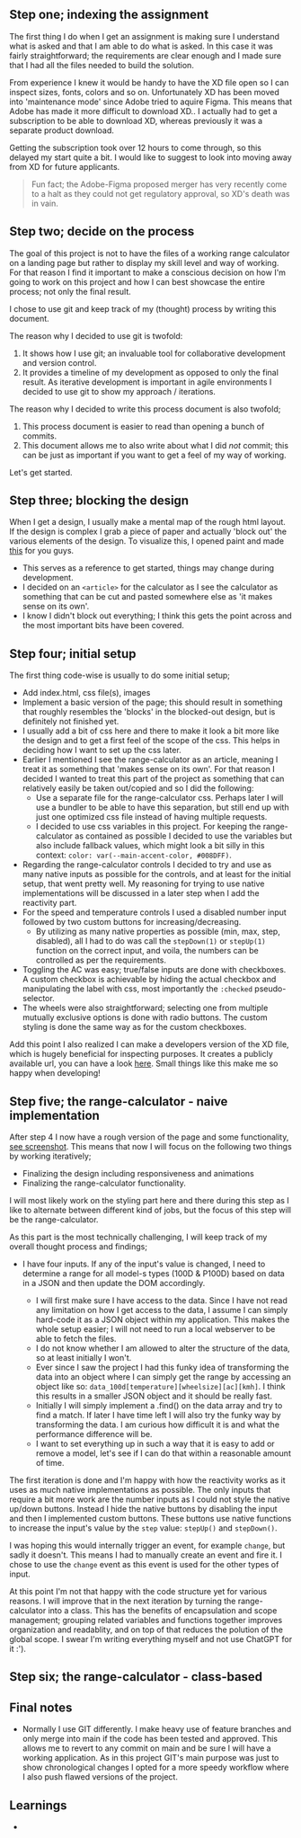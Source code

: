 ## Step one; indexing the assignment

The first thing I do when I get an assignment is making sure I understand what is asked and that I am able to do what is asked. In this case it was fairly straightforward; the requirements are clear enough and I made sure that I had all the files needed to build the solution.

From experience I knew it would be handy to have the XD file open so I can inspect sizes, fonts, colors and so on. Unfortunately XD has been moved into 'maintenance mode' since Adobe tried to aquire Figma. This means that Adobe has made it more difficult to download XD.. I actually had to get a subscription to be able to download XD, whereas previously it was a separate product download.

Getting the subscription took over 12 hours to come through, so this delayed my start quite a bit. I would like to suggest to look into moving away from XD for future applicants.

> Fun fact; the Adobe-Figma proposed merger has very recently come to a halt as they could not get regulatory approval, so XD's death was in vain.

## Step two; decide on the process

The goal of this project is not to have the files of a working range calculator on a landing page but rather to display my skill level and way of working. For that reason I find it important to make a conscious decision on how I'm going to work on this project and how I can best showcase the entire process; not only the final result.

I chose to use git and keep track of my (thought) process by writing this document.

The reason why I decided to use git is twofold:

1. It shows how I use git; an invaluable tool for collaborative development and version control.
2. It provides a timeline of my development as opposed to only the final result. As iterative development is important in agile environments I decided to use git to show my approach / iterations.

The reason why I decided to write this process document is also twofold;

1. This process document is easier to read than opening a bunch of commits.
2. This document allows me to also write about what I did _not_ commit; this can be just as important if you want to get a feel of my way of working.

Let's get started.

## Step three; blocking the design

When I get a design, I usually make a mental map of the rough html layout. If the design is complex I grab a piece of paper and actually 'block out' the various elements of the design. To visualize this, I opened paint and made [this](/designs/landing-example-boxed.jpg) for you guys.

-   This serves as a reference to get started, things may change during development.
-   I decided on an `<article>` for the calculator as I see the calculator as something that can be cut and pasted somewhere else as 'it makes sense on its own'.
-   I know I didn't block out everything; I think this gets the point across and the most important bits have been covered.

## Step four; initial setup

The first thing code-wise is usually to do some initial setup;

-   Add index.html, css file(s), images
-   Implement a basic version of the page; this should result in something that roughly resembles the 'blocks' in the blocked-out design, but is definitely not finished yet.
-   I usually add a bit of css here and there to make it look a bit more like the design and to get a first feel of the scope of the css. This helps in deciding how I want to set up the css later.
-   Earlier I mentioned I see the range-calculator as an article, meaning I treat it as something that 'makes sense on its own'. For that reason I decided I wanted to treat this part of the project as something that can relatively easily be taken out/copied and so I did the following:
    -   Use a separate file for the range-calculator css. Perhaps later I will use a bundler to be able to have this separation, but still end up with just one optimized css file instead of having multiple requests.
    -   I decided to use css variables in this project. For keeping the range-calculator as contained as possible I decided to use the variables but also include fallback values, which might look a bit silly in this context: `color: var(--main-accent-color, #008DFF)`.
-   Regarding the range-calculator controls I decided to try and use as many native inputs as possible for the controls, and at least for the initial setup, that went pretty well. My reasoning for trying to use native implementations will be discussed in a later step when I add the reactivity part.
-   For the speed and temperature controls I used a disabled number input followed by two custom buttons for increasing/decreasing.
    -   By utilizing as many native properties as possible (min, max, step, disabled), all I had to do was call the `stepDown(1)` or `stepUp(1)` function on the correct input, and voila, the numbers can be controlled as per the requirements.
-   Toggling the AC was easy; true/false inputs are done with checkboxes. A custom checkbox is achievable by hiding the actual checkbox and manipulating the label with css, most importantly the `:checked` pseudo-selector.
-   The wheels were also straightforward; selecting one from multiple mutually exclusive options is done with radio buttons. The custom styling is done the same way as for the custom checkboxes.

Add this point I also realized I can make a developers version of the XD file, which is hugely beneficial for inspecting purposes. It creates a publicly available url, you can have a look [here](https://xd.adobe.com/view/2150d485-b5e6-4a45-8729-6c0636678961-7403/specs/). Small things like this make me so happy when developing!

## Step five; the range-calculator - naive implementation

After step 4 I now have a rough version of the page and some functionality, [see screenshot](/progress%20images/step-4-completed.png). This means that now I will focus on the following two things by working iteratively;

-   Finalizing the design including responsiveness and animations
-   Finalizing the range-calculator functionality.

I will most likely work on the styling part here and there during this step as I like to alternate between different kind of jobs, but the focus of this step will be the range-calculator.

As this part is the most technically challenging, I will keep track of my overall thought process and findings;

-   I have four inputs. If any of the input's value is changed, I need to determine a range for all model-s types (100D & P100D) based on data in a JSON and then update the DOM accordingly.

    -   I will first make sure I have access to the data. Since I have not read any limitation on how I get access to the data, I assume I can simply hard-code it as a JSON object within my application. This makes the whole setup easier; I will not need to run a local webserver to be able to fetch the files.
    -   I do not know whether I am allowed to alter the structure of the data, so at least initially I won't.
    -   Ever since I saw the project I had this funky idea of transforming the data into an object where I can simply get the range by accessing an object like so: `data_100d[temperature][wheelsize][ac][kmh]`. I think this results in a smaller JSON object and it should be really fast.
    -   Initially I will simply implement a .find() on the data array and try to find a match. If later I have time left I will also try the funky way by transforming the data. I am curious how difficult it is and what the performance difference will be.
    -   I want to set everything up in such a way that it is easy to add or remove a model, let's see if I can do that within a reasonable amount of time.

The first iteration is done and I'm happy with how the reactivity works as it uses as much native implementations as possible. The only inputs that require a bit more work are the number inputs as I could not style the native up/down buttons. Instead I hide the native buttons by disabling the input and then I implemented custom buttons. These buttons use native functions to increase the input's value by the `step` value: `stepUp()` and `stepDown()`.

I was hoping this would internally trigger an event, for example `change`, but sadly it doesn't. This means I had to manually create an event and fire it. I chose to use the `change` event as this event is used for the other types of input.

At this point I'm not that happy with the code structure yet for various reasons. I will improve that in the next iteration by turning the range-calculator into a class. This has the benefits of encapsulation and scope management; grouping related variables and functions together improves organization and readablity, and on top of that reduces the polution of the global scope. I swear I'm writing everything myself and not use ChatGPT for it :').

## Step six; the range-calculator - class-based

## Final notes

-   Normally I use GIT differently. I make heavy use of feature branches and only merge into main if the code has been tested and approved. This allows me to revert to any commit on main and be sure I will have a working application. As in this project GIT's main purpose was just to show chronological changes I opted for a more speedy workflow where I also push flawed versions of the project.

## Learnings

-

